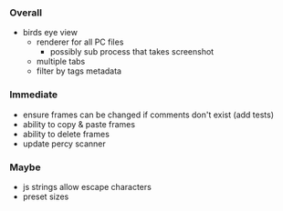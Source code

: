### Overall

- birds eye view
  - renderer for all PC files
    - possibly sub process that takes screenshot
  - multiple tabs
  - filter by tags metadata

### Immediate

- ensure frames can be changed if comments don't exist (add tests)
- ability to copy & paste frames
- ability to delete frames
- update percy scanner

### Maybe

- js strings allow escape characters
- preset sizes